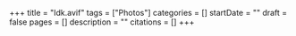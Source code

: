 +++
title = "Idk.avif"
tags = ["Photos"]
categories = []
startDate = ""
draft = false
pages = []
description = ""
citations = []
+++
